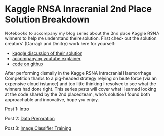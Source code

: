 # Kaggle RNSA Inracranial 2nd Place Solution Breakdown

Notebooks to accompany my blog series about the 2nd place Kaggle RSNA winners to help me understand theire solution. First check out the solution creators' (Darragh and Dmitry) work here for yourself:

- [kaggle discussion of their solution](https://www.kaggle.com/c/rsna-intracranial-hemorrhage-detection/discussion/117228)
- [accompanying youtube explainer](https://www.youtube.com/watch?t=&v=U7WjTtGSOKA)
- [code on github](https://github.com/darraghdog/rsna)


After performing dismally in the Kaggle RSNA Intracranial Haemorrhage Competition thanks to a pig-headed strategy 
relying on  brute force (via an expensive cloud instance) and too little thinking I resolved to see what the 
winners had done right. This series posts will cover what I learned looking at the code shared by the 2nd 
placed team, who’s solution I found both approachable and innovative, hope you enjoy.

Post 1: [Intro](https://www.ntentional.com/technical/2020/1/18/kaggle)

Post 2: [Data Preparation](https://www.ntentional.com/technical/2020/1/20/kaggle-rsna-2nd-place-data-prep)

Post 3: [Image Classifier Training](https://www.ntentional.com/technical/2020/1/24/kaggle-rsna-2nd-place-train-img-classifier)

